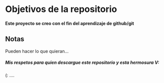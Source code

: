 # Objetivos de la repositorio

#### Este proyecto se creo con el fin del aprendizaje de github/git


## Notas
Pueden hacer lo que quieran...


##### Mis respetos para quien descargue este repositorio y esta hermosura V: 


(:
....
